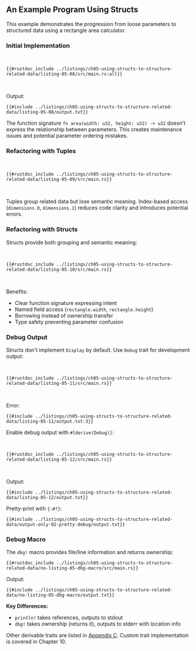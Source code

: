 ## An Example Program Using Structs

This example demonstrates the progression from loose parameters to structured data using a rectangle area calculator.

### Initial Implementation

<Listing number="5-8" file-name="src/main.rs" caption="Calculating the area of a rectangle specified by separate width and height variables">

```rust,editable
{{#rustdoc_include ../listings/ch05-using-structs-to-structure-related-data/listing-05-08/src/main.rs:all}}
```

</Listing>

Output:
```console
{{#include ../listings/ch05-using-structs-to-structure-related-data/listing-05-08/output.txt}}
```

The function signature `fn area(width: u32, height: u32) -> u32` doesn't express the relationship between parameters. This creates maintenance issues and potential parameter ordering mistakes.

### Refactoring with Tuples

<Listing number="5-9" file-name="src/main.rs" caption="Specifying the width and height of the rectangle with a tuple">

```rust,editable
{{#rustdoc_include ../listings/ch05-using-structs-to-structure-related-data/listing-05-09/src/main.rs}}
```

</Listing>

Tuples group related data but lose semantic meaning. Index-based access (`dimensions.0`, `dimensions.1`) reduces code clarity and introduces potential errors.

### Refactoring with Structs

Structs provide both grouping and semantic meaning:

<Listing number="5-10" file-name="src/main.rs" caption="Defining a `Rectangle` struct">

```rust,editable
{{#rustdoc_include ../listings/ch05-using-structs-to-structure-related-data/listing-05-10/src/main.rs}}
```

</Listing>

Benefits:
- Clear function signature expressing intent
- Named field access (`rectangle.width`, `rectangle.height`)
- Borrowing instead of ownership transfer
- Type safety preventing parameter confusion

### Debug Output

Structs don't implement `Display` by default. Use `Debug` trait for development output:

<Listing number="5-11" file-name="src/main.rs" caption="Attempting to print a `Rectangle` instance">

```rust,editable,ignore,does_not_compile
{{#rustdoc_include ../listings/ch05-using-structs-to-structure-related-data/listing-05-11/src/main.rs}}
```

</Listing>

Error:
```text
{{#include ../listings/ch05-using-structs-to-structure-related-data/listing-05-11/output.txt:3}}
```

Enable debug output with `#[derive(Debug)]`:

<Listing number="5-12" file-name="src/main.rs" caption="Adding the attribute to derive the `Debug` trait and printing the `Rectangle` instance using debug formatting">

```rust,editable
{{#rustdoc_include ../listings/ch05-using-structs-to-structure-related-data/listing-05-12/src/main.rs}}
```

</Listing>

Output:
```console
{{#include ../listings/ch05-using-structs-to-structure-related-data/listing-05-12/output.txt}}
```

Pretty-print with `{:#?}`:
```console
{{#include ../listings/ch05-using-structs-to-structure-related-data/output-only-02-pretty-debug/output.txt}}
```

### Debug Macro

The `dbg!` macro provides file/line information and returns ownership:

```rust,editable
{{#rustdoc_include ../listings/ch05-using-structs-to-structure-related-data/no-listing-05-dbg-macro/src/main.rs}}
```

Output:
```console
{{#include ../listings/ch05-using-structs-to-structure-related-data/no-listing-05-dbg-macro/output.txt}}
```

**Key Differences:**
- `println!` takes references, outputs to stdout
- `dbg!` takes ownership (returns it), outputs to stderr with location info

Other derivable traits are listed in [Appendix C][app-c]. Custom trait implementation is covered in Chapter 10.

[the-tuple-type]: ch03-02-data-types.html#the-tuple-type
[app-c]: appendix-03-derivable-traits.md
[println]: ../std/macro.println.html
[dbg]: ../std/macro.dbg.html
[err]: ch12-06-writing-to-stderr-instead-of-stdout.html
[attributes]: ../reference/attributes.html
